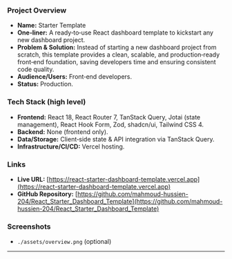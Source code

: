 
### Project Overview
- **Name:** Starter Template
- **One‑liner:** A ready‑to‑use React dashboard template to kickstart any new dashboard project.
- **Problem & Solution:** Instead of starting a new dashboard project from scratch, this template provides a clean, scalable, and production‑ready front‑end foundation, saving developers time and ensuring consistent code quality.
- **Audience/Users:** Front‑end developers.
- **Status:** Production.

### Tech Stack (high level)
- **Frontend:** React 18, React Router 7, TanStack Query, Jotai (state management), React Hook Form, Zod, shadcn/ui, Tailwind CSS 4.
- **Backend:** None (frontend only).
- **Data/Storage:** Client‑side state & API integration via TanStack Query.
- **Infrastructure/CI/CD:** Vercel hosting.

### Links
- **Live URL:** [https://react-starter-dashboard-template.vercel.app](https://react-starter-dashboard-template.vercel.app)
- **GitHub Repository:** [https://github.com/mahmoud-hussien-204/React_Starter_Dashboard_Template](https://github.com/mahmoud-hussien-204/React_Starter_Dashboard_Template)

### Screenshots
- `./assets/overview.png` (optional)

---

